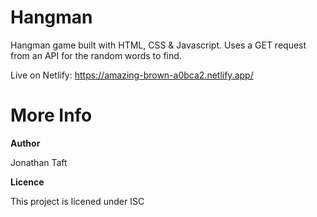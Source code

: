 
# Hangman

Hangman game built with HTML, CSS & Javascript. Uses a GET request from an API for the random words to find.

Live on Netlify: https://amazing-brown-a0bca2.netlify.app/

# More Info


**Author**

Jonathan Taft


**Licence**

This project is licened under ISC

